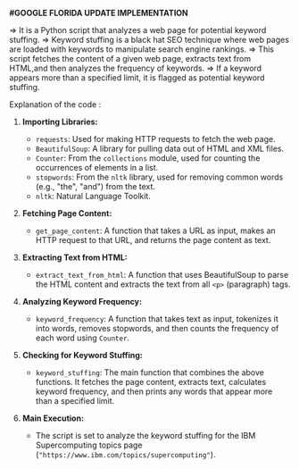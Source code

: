 **#GOOGLE FLORIDA UPDATE IMPLEMENTATION**

=> It is a Python script that analyzes a web page for potential keyword stuffing.
=> Keyword stuffing is a black hat SEO technique where web pages are loaded with keywords to manipulate search engine rankings.
=> This script fetches the content of a given web page, extracts text from HTML,and then analyzes the frequency of keywords.
=> If a keyword appears more than a specified limit, it is flagged as potential keyword stuffing.

Explanation of the code :

1. **Importing Libraries:**
   - `requests`: Used for making HTTP requests to fetch the web page.
   - `BeautifulSoup`: A library for pulling data out of HTML and XML files.
   - `Counter`: From the `collections` module, used for counting the occurrences of elements in a list.
   - `stopwords`: From the `nltk` library, used for removing common words (e.g., "the", "and") from the text.
   - `nltk`: Natural Language Toolkit.

2. **Fetching Page Content:**
   - `get_page_content`: A function that takes a URL as input, makes an HTTP request to that URL, and returns the page content as text.

3. **Extracting Text from HTML:**
   - `extract_text_from_html`: A function that uses BeautifulSoup to parse the HTML content and extracts the text from all `<p>` (paragraph) tags.

4. **Analyzing Keyword Frequency:**
   - `keyword_frequency`: A function that takes text as input, tokenizes it into words, removes stopwords, and then counts the frequency of each word using `Counter`.

5. **Checking for Keyword Stuffing:**
   - `keyword_stuffing`: The main function that combines the above functions. It fetches the page content, extracts text, calculates keyword frequency, and then prints any words that appear more than a specified limit.

6. **Main Execution:**
   - The script is set to analyze the keyword stuffing for the IBM Supercomputing topics page (`"https://www.ibm.com/topics/supercomputing"`).
